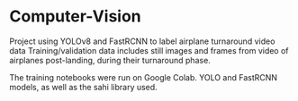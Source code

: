 # Computer-Vision
Project using YOLOv8 and FastRCNN to label airplane turnaround video data
Training/validation data includes still images and frames from video of airplanes post-landing, during their turnaround phase. 

The training notebooks were run on Google Colab. YOLO and FastRCNN models, as well as the sahi library used. 
